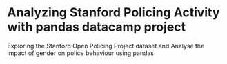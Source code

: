 # Analyzing Stanford Policing Activity with pandas datacamp project
Exploring the Stanford Open Policing Project dataset and
Analyse the impact of gender on police behaviour using pandas
